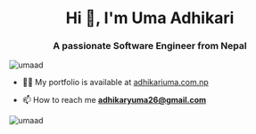 <!--
**umaad/umaad** is a ✨ _special_ ✨ repository because its `README.md` (this file) appears on your GitHub profile.
<script><link rel="stylesheet" href="https://cdn.jsdelivr.net/gh/konpa/devicon@master/devicon.min.css">
</script>
Here are some ideas to get you started:

- 🔭 I’m currently working on ...
- 🌱 I’m currently learning ...
- 👯 I’m looking to collaborate on ...
- 🤔 I’m looking for help with ...
- 💬 Ask me about ...
- 📫 How to reach me: ...
- 😄 Pronouns: ...
- ⚡ Fun fact: ...
-->
<h1 align="center">Hi 👋, I'm Uma Adhikari</h1>
<h3 align="center">A passionate Software Engineer from Nepal</h3>
<p align="left"> <img src="https://komarev.com/ghpvc/?username=umaad" alt="umaad" /> </p>


- 👨‍💻 My portfolio is available at [adhikariuma.com.np](adhikariuma.com.np)

- 📫 How to reach me **adhikaryuma26@gmail.com**


<img src="https://github-readme-stats.vercel.app/api?username=umaad&show_icons=true" alt="umaad" /> </p>

